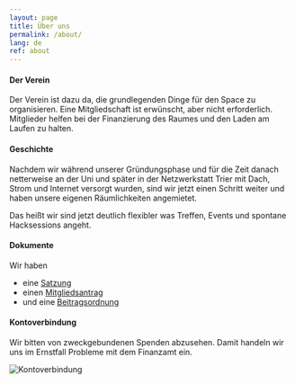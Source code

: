 ```yaml
---
layout: page
title: Über uns
permalink: /about/
lang: de
ref: about
---
```


#### Der Verein

Der Verein ist dazu da, die grundlegenden Dinge für den Space zu organisieren.
Eine Mitgliedschaft ist erwünscht, aber nicht erforderlich.
Mitglieder helfen bei der Finanzierung des Raumes und den Laden am Laufen zu halten.



#### Geschichte

Nachdem wir während unserer Gründungsphase und für die Zeit danach netterweise an der Uni und später in der Netzwerkstatt Trier mit Dach, Strom und Internet versorgt wurden, sind wir jetzt einen Schritt weiter und haben unsere eigenen Räumlichkeiten angemietet.

Das heißt wir sind jetzt deutlich flexibler was Treffen, Events und spontane Hacksessions angeht.



#### Dokumente

Wir haben

  * eine [Satzung](https://github.com/maschinendeck/Documents/blob/master/Maschinendeck-Satzung.pdf?raw=true)
  * einen [Mitgliedsantrag](https://github.com/maschinendeck/Documents/blob/master/Mitgliedsantrag.pdf?raw=true)
  * und eine [Beitragsordnung](https://github.com/maschinendeck/Documents/blob/master/Maschinendeck-Beitragsordnung.pdf?raw=true)


#### Kontoverbindung

Wir bitten von zweckgebundenen Spenden abzusehen. Damit handeln wir uns im Ernstfall Probleme mit dem Finanzamt ein.

![Kontoverbindung](/images/konto.png)

